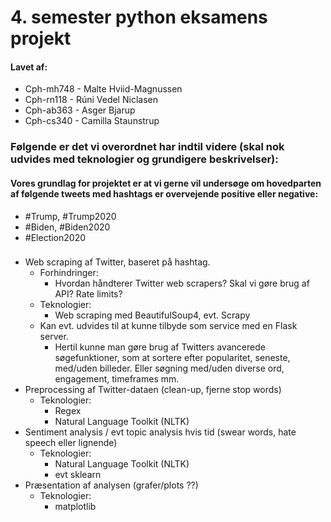 # 4. semester python eksamens projekt
#### Lavet af:
* Cph-mh748 - Malte Hviid-Magnussen 
* Cph-rn118 - Rúni Vedel Niclasen 
* Cph-ab363 - Asger Bjarup 
* Cph-cs340 - Camilla Staunstrup 


### Følgende er det vi overordnet har indtil videre (skal nok udvides med teknologier og grundigere beskrivelser):
#### Vores grundlag for projektet er at vi gerne vil undersøge om hovedparten af følgende tweets med hashtags er overvejende positive eller negative:
* #Trump, #Trump2020
* #Biden, #Biden2020
* #Election2020  


### 
* Web scraping af Twitter, baseret på hashtag.
  * Forhindringer:
    * Hvordan håndterer Twitter web scrapers? Skal vi gøre brug af API? Rate limits?
  * Teknologier:
    * Web scraping med BeautifulSoup4, evt. Scrapy
  * Kan evt. udvides til at kunne tilbyde som service med en Flask server. 
    * Hertil kunne man gøre brug af Twitters avancerede søgefunktioner, som at sortere efter popularitet, seneste, med/uden billeder. Eller søgning med/uden diverse ord, engagement, timeframes mm.
* Preprocessing af Twitter-dataen (clean-up, fjerne stop words)
  * Teknologier:
    * Regex
    * Natural Language Toolkit (NLTK) 
* Sentiment analysis / evt topic analysis hvis tid (swear words, hate speech eller lignende)
  * Teknologier:
    * Natural Language Toolkit (NLTK)
    * evt sklearn
* Præsentation af analysen (grafer/plots ??)
  * Teknologier:
    * matplotlib


